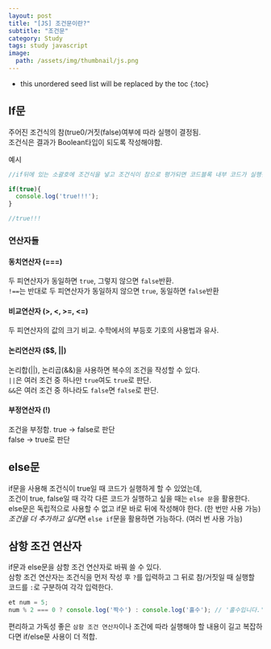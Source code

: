 ```yaml
---
layout: post
title: "[JS] 조건문이란?"
subtitle: "조건문"
category: Study
tags: study javascript
image:
  path: /assets/img/thumbnail/js.png
---
```


* this unordered seed list will be replaced by the toc
{:toc}

<!--more-->

## If문
주어진 조건식의 참(true0/거짓(false)여부에 따라 실행이 결정됨.  
조건식은 결과가 Boolean타입이 되도록 작성해야함.

예시
```JavaScript
//if뒤에 있는 소괄호에 조건식을 넣고 조건식이 참으로 평가되면 코드블록 내부 코드가 실행됨.

if(true){
  console.log('true!!!');
}

//true!!!
```

### 연산자들

#### 동치연산자 (===)
두 피연산자가 동일하면 `true`, 그렇지 않으면 `false`반환.  
`!==`는 반대로 두 피연산자가 동일하지 않으면 `true`, 동일하면 `false`반환  

#### 비교연산자 (>, <, >=, <=)
두 피연산자의 값의 크기 비교. 수학에서의 부등호 기호의 사용법과 유사.

#### 논리연산자 ($$, ||)
논리합(||), 논리곱(&&)을 사용하면 복수의 조건을 작성할 수 있다.  
`||`은 여러 조건 중 하나만 `true`여도 `true`로 판단.  
`&&`은 여러 조건 중 하나라도 `false`면 `false`로 판단.  

#### 부정연산자 (!)
조건을 부정함.
true -> false로 판단  
false -> true로 판단  


## else문
if문을 사용해 조건식이 true일 때 코드가 실행하게 할 수 있었는데,  
조건이 true, false일 때 각각 다른 코드가 실행하고 싶을 때는 `else 문`을 활용한다.  
else문은 독립적으로 사용할 수 없고 if문 바로 뒤에 작성해야 한다.  (한 번만 사용 가능)  
*조건을 더 추가하고 싶다*면 `else if`문을 활용하면 가능하다. (여러 번 사용 가능)  


## 삼항 조건 연산자
if문과 else문을 삼항 조건 연산자로 바꿔 쓸 수 있다.  
삼항 조건 연산자는 조건식을 먼저 작성 후 `?`를 입력하고 그 뒤로 참/거짓일 때 실행할 코드를 `:`로 구분하여 각각 입력한다.  

```JavaScript
et num = 5;
num % 2 === 0 ? console.log('짝수') : console.log('홀수'); // '홀수입니다.'
```

편리하고 가독성 좋은 `삼항 조건 연산자`이나 조건에 따라 실행해야 할 내용이 길고 복잡하다면 if/else문 사용이 더 적합.